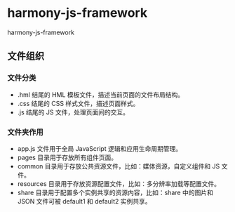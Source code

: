 # harmony-js-framework

harmony-js-framework

## 文件组织

### 文件分类

- .hml 结尾的 HML 模板文件，描述当前页面的文件布局结构。
- .css 结尾的 CSS 样式文件，描述页面样式。
- .js 结尾的 JS 文件，处理页面间的交互。

### 文件夹作用

- app.js 文件用于全局 JavaScript 逻辑和应用生命周期管理。
- pages 目录用于存放所有组件页面。
- common 目录用于存放公共资源文件，比如：媒体资源，自定义组件和 JS 文件。
- resources 目录用于存放资源配置文件，比如：多分辨率加载等配置文件。
- share 目录用于配置多个实例共享的资源内容，比如：share 中的图片和 JSON 文件可被 default1 和 default2 实例共享。
